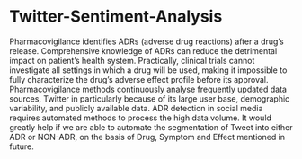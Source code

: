 # Twitter-Sentiment-Analysis
Pharmacovigilance identifies ADRs (adverse drug reactions) after a drug’s release. Comprehensive knowledge of ADRs can reduce the detrimental impact on patient’s health system. Practically, clinical trials cannot investigate all settings in which a drug will be used, making it impossible to fully characterize the drug’s adverse effect profile before its approval. Pharmacovigilance methods continuously analyse frequently updated data sources, Twitter in particularly because of its large user base, demographic variability, and publicly available data. ADR detection in social media requires automated methods to process the high data volume. It would greatly help if we are able to automate the segmentation of Tweet into either ADR or NON-ADR, on the basis of Drug, Symptom and Effect mentioned in future.
